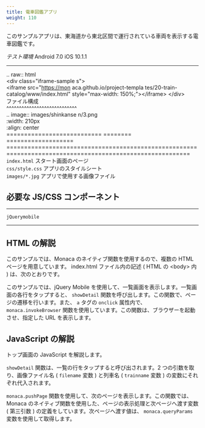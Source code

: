 ```yaml
---
title: 電車図鑑アプリ
weight: 110
---
```


このサンプルアプリは、東海道から東北区間で運行されている車両を表示する電車図鑑です。

  *テスト環境* Android 7.0                                   iOS 10.1.1                     
  ---------------------------------------------------------- ------------------------------ ------------------------------------------------------------------------------------------------------------
                                                                                            
  .. raw:: html                                                                             
  &lt;div class="iframe-sample                               s"&gt;                         
  &lt;iframe src="<https://mon>                              aca.github.io/project-templa   tes/20-train-catalog/www/index.html" style="max-width: 150%;"&gt;&lt;/iframe&gt;
  &lt;/div&gt;                                                                              
  ファイル構成                                                                              
  \^\^\^\^\^\^\^\^\^\^\^\^\^\^\^\^\^\^\^\^\^\^\^\^\^\^\^\^                                  
  .. image:: images/shinkanse                                n/3.png                        
  :width: 210px                                                                             
  :align: center                                                                            
  ===========================                                ======== ===================   ==========================================================================================================
  `index.html`                                               スタート画面のページ           
  `css/style.css`                                            アプリのスタイルシート         
  `images/*.jpg`                                             アプリで使用する画像ファイル   

必要な JS/CSS コンポーネント
----------------------------

  ---------------- --
  `jQuerymobile`   
  ---------------- --

HTML の解説
-----------

このサンプルでは、Monaca のネイティブ関数を使用するので、複数の HTML
ページを用意しています。 index.html ファイル内の記述 ( HTML の
&lt;body&gt; 内 ) は、次のとおりです。

このサンプルでは、jQuery Mobile
を使用して、一覧画面を表示します。一覧画面の各行をタップすると、
`showDetail`
関数を呼び出します。この関数で、ページの遷移を行います。また、 `a`
タグの `onclick` 属性内で、 `monaca.invokeBrowser`
関数を使用しています。この関数は、ブラウザーを起動させ、指定した URL
を表示します。

JavaScript の解説
-----------------

トップ画面の JavaScript を解説します。

`showDetail` 関数は、一覧の行をタップすると呼び出されます。2
つの引数を取り、画像ファイル名 ( `filename` 変数 ) と列車名 (
`trainname` 変数 ) の変数にそれぞれ代入されます。

`monaca.pushPage`
関数を使用して、次のページを表示します。この関数では、Monaca
のネイティブ関数を使用した、ページの表示処理と次ページへ渡す変数 (
第三引数 ) の定義をしています。次ページへ渡す値は、 `monaca.queryParams`
変数を使用して取得します。
